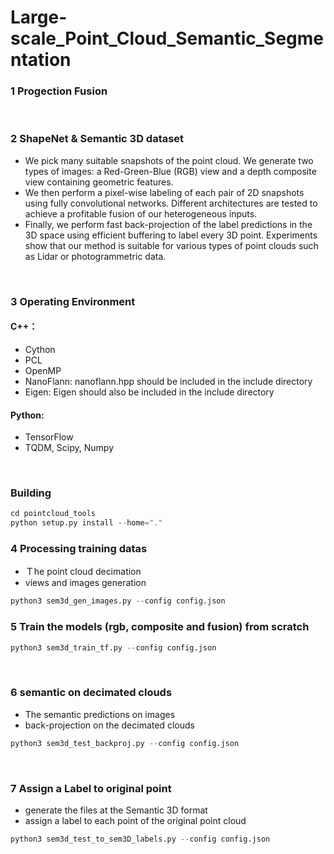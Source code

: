 # Large-scale_Point_Cloud_Semantic_Segmentation
### 1 Progection Fusion
<br>

### 2 ShapeNet & Semantic 3D dataset
* We pick many suitable snapshots of the point cloud. We generate two types of images: a Red-Green-Blue (RGB) view and a depth composite view containing geometric features. <br>
* We then perform a pixel-wise labeling of each pair of 2D snapshots using fully convolutional networks. Different architectures are tested to achieve a profitable fusion of our heterogeneous inputs. <br>
* Finally, we perform fast back-projection of the label predictions in the 3D space using efficient buffering to label every 3D point. Experiments show that our method is suitable for various types of point clouds such as Lidar or photogrammetric data.
<br>

### 3 Operating Environment
#### C++：　<br>
* Cython
* PCL
* OpenMP
* NanoFlann: nanoflann.hpp should be included in the include directory
* Eigen: Eigen should also be included in the include directory

#### Python: <br>
* TensorFlow
* TQDM, Scipy, Numpy
<br>

###  Building
```python
cd pointcloud_tools
python setup.py install --home="."
```

### 4 Processing training datas
* Ｔhe point cloud decimation <br>
* views and images generation <br>
```python
python3 sem3d_gen_images.py --config config.json 
```

### 5 Train the models (rgb, composite and fusion) from scratch
```python
python3 sem3d_train_tf.py --config config.json
```
<br>

### 6 semantic on decimated clouds
* The semantic predictions on images <br>
* back-projection on the decimated clouds <br>
```python
python3 sem3d_test_backproj.py --config config.json
```
<br>

### 7 Assign a Label to original point
* generate the files at the Semantic 3D format <br>
* assign a label to each point of the original point cloud <br>
```python
python3 sem3d_test_to_sem3D_labels.py --config config.json
```
<br>
